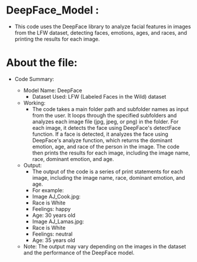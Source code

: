 # DeepFace_Model :
- This code uses the DeepFace library to analyze facial features in images from the LFW dataset, detecting faces, emotions, ages, and races, and printing the results for each image.
# About the file:
- Code Summary:

  - Model Name: DeepFace
      - Dataset Used: LFW (Labeled Faces in the Wild) dataset
  - Working:
      - The code takes a main folder path and subfolder names as input from the user.
      It loops through the specified subfolders and analyzes each image file (jpg, jpeg, or png) in the folder.
      For each image, it detects the face using DeepFace's detectFace function.
      If a face is detected, it analyzes the face using DeepFace's analyze function, which returns the dominant emotion, age, and race of the person in the image.
      The code then prints the results for each image, including the image name, race, dominant emotion, and age.
  - Output:
      - The output of the code is a series of print statements for each image, including the image name, race, dominant emotion, and age.
      - For example:
      - Image AJ_Cook.jpg:
      - Race is White
      - Feelings: happy
      - Age: 30 years old
      - Image AJ_Lamas.jpg:
      - Race is White
      - Feelings: neutral
      - Age: 35 years old
  - Note: The output may vary depending on the images in the dataset and the performance of the DeepFace model.
